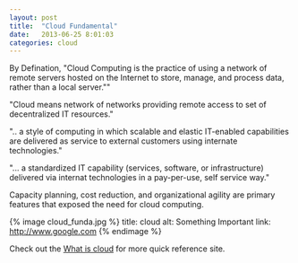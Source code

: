 ```yaml
---
layout: post
title:  "Cloud Fundamental"
date:   2013-06-25 8:01:03
categories: cloud
---
```


By Defination, "Cloud Computing is the practice of using a network of remote servers hosted on the Internet to store, manage, and process data, rather than a local server.""

"Cloud means network of networks providing remote access to set of decentralized IT resources."

".. a style of computing in which scalable and elastic IT-enabled capabilities are delivered as service to external customers using internate technologies."


"... a standardized IT capability (services, software, or infrastructure) delivered via internat technologies in a pay-per-use, self service way."

Capacity planning, cost reduction, and organizational agility are primary features that exposed the need for cloud computing.


{% image cloud_funda.jpg %}
  title: cloud
  alt: Something Important
  link: http://www.google.com
{% endimage %}

Check out the [What is cloud][whatiscloud] for more quick reference site.

[whatiscloud]: http://www.whatiscloud.com

